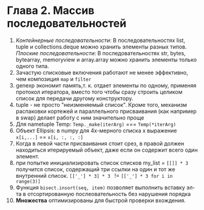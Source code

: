 # Глава 2. Массив последовательностей

1. _Контейнерные последовательности_:
 В последовательностях list, tuple и collections.deque можно хранить элементы разных типов.
_Плоские последовательности_:
 В последовательностях str, bytes, bytearray, memoryview и array.array можно хранить элементы только одного типа.
2. Зачастую списковые включения работают не менее эффективно, чем композиция `map` и `filter`
3. genexp экономит память,т. к. отдает элементы по одному, применяя протокол итератора, вместо того чтобы сразу строить целиком список для передачи другому конструктору.
4. tuple - не просто "неизменяемый список". Кроме того, механизм распаковки кортежей и параллельного присваивания (как например в swap) делает работу с ним значительно проще
5. Для nametuple Temp: `Temp._make(iterArg)` === `Temp(*iterArg)`
6. Объект Ellipsis: в numpy для 4х-мерного списка x выражение `x[i,...]` == `x[i, :, :, :]`
7. Когда в левой части присваивания стоит срез, в правой должен находиться
итерируемый объект, даже если он содержит всего один элемент.
8. при попытке инициализировать список списков my_list = `[[]] * 3 `получится список, содержащий три ссылки на один и тот же внутренний список. `[['_'] * 3] * 3 ` !=  `[['_'] * 3 for i in range(3)] `
9. Функция `bisect.insort(seq, item)` позволяет выполнить вставку эл-та в отсортированную послеовательность без нарушения порядка
10. **Множества** оптимизированы для быстрой проверки вхождения.
